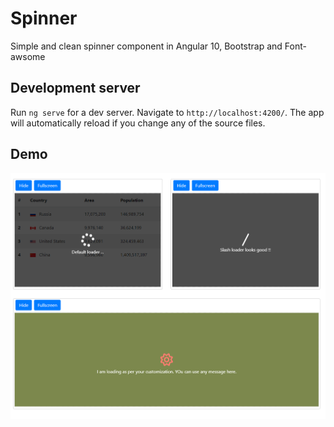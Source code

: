 # Spinner

Simple and clean spinner component in Angular 10, Bootstrap and Font-awsome

## Development server

Run `ng serve` for a dev server. Navigate to `http://localhost:4200/`. The app will automatically reload if you change any of the source files.

## Demo

![Demo image](demo.png)
